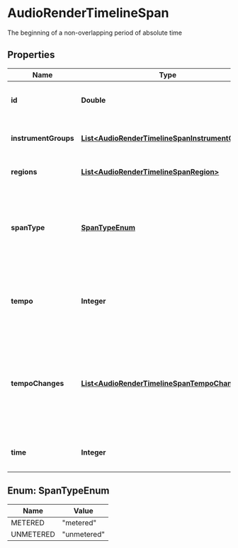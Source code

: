 

# AudioRenderTimelineSpan

The beginning of a non-overlapping period of absolute time

## Properties

| Name | Type | Description | Notes |
|------------ | ------------- | ------------- | -------------|
|**id** | **Double** | An identifier which must be unique within the parent span |  [optional] |
|**instrumentGroups** | [**List&lt;AudioRenderTimelineSpanInstrumentGroup&gt;**](AudioRenderTimelineSpanInstrumentGroup.md) | An array of instrument_group objects that are used in this span |  [optional] |
|**regions** | [**List&lt;AudioRenderTimelineSpanRegion&gt;**](AudioRenderTimelineSpanRegion.md) | An array of region objects within the span |  [optional] |
|**spanType** | [**SpanTypeEnum**](#SpanTypeEnum) | Type of span; metered spans represent a pariod of time with music, and unmetered spans denote the end of the prior metered span |  |
|**tempo** | **Integer** | The tempo, in beats per minute, at the start of the span; if not provided, the API selects a random tempo |  [optional] |
|**tempoChanges** | [**List&lt;AudioRenderTimelineSpanTempoChanges&gt;**](AudioRenderTimelineSpanTempoChanges.md) | Two or more inflection points in a tempo curve; the API creates a smoothly changing tempo by using a linear interpolation of the time between each tempo change |  [optional] |
|**time** | **Integer** | The absolute time, in seconds, at which the span starts |  |



## Enum: SpanTypeEnum

| Name | Value |
|---- | -----|
| METERED | &quot;metered&quot; |
| UNMETERED | &quot;unmetered&quot; |



